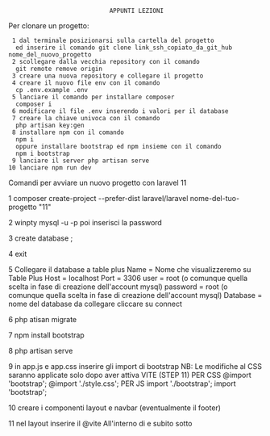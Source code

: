 

                                APPUNTI LEZIONI

Per clonare un progetto: 

     1 dal terminale posizionarsi sulla cartella del progetto
      ed inserire il comando git clone link_ssh_copiato_da_git_hub   nome_del_nuovo_progetto
     2 scollegare dalla vecchia repository con il comando
      git remote remove origin 
     3 creare una nuova repository e collegare il progetto
     4 creare il nuovo file env con il comando
      cp .env.example .env
     5 lanciare il comando per installare composer
      composer i
     6 modificare il file .env inserendo i valori per il database
     7 creare la chiave univoca con il comando
      php artisan key:gen
     8 installare npm con il comando
      npm i 
      oppure installare bootstrap ed npm insieme con il comando
      npm i bootstrap
     9 lanciare il server php artisan serve
    10 lanciare npm run dev





Comandi per avviare un nuovo progetto con laravel 11  

1 composer create-project --prefer-dist laravel/laravel nome-del-tuo-progetto "11" 

2 winpty mysql -u <il tuo username> -p poi inserisci la password 

3 create database <nome del database>; 

4 exit 

5 Collegare il database a table plus 
           Name = Nome che visualizzeremo su Table Plus
           Host = localhost
           Port = 3306
           user = root (o comunque quella scelta in fase di creazione dell'account mysql)
           password = root (o comunque quella scelta in fase di creazione dell'account mysql)
           Database = nome del database da collegare
           cliccare su connect

6 php atisan migrate

7 npm install bootstrap

8 php artisan serve

9 in app.js e app.css inserire gli import di bootstrap 
     NB: Le modifiche al CSS saranno applicate solo dopo aver attiva VITE (STEP 11) 
           PER CSS
           @import 'bootstrap'; 
           @import './style.css';
           PER JS
           import './bootstrap';
           import 'bootstrap';

10 creare i componenti layout e navbar (eventualmente il footer)

11 nel layout inserire il @vite
      All'interno di <head> e subito sotto <title>
      @vite(['resources/css/app.css', 'resources/js/app.js'])    

12 Impostare la rotta per la welcome
   Creare un PublicController con il comando  php artisan make:controller PublicController
   Spostare la Funzione 'welcome' da web.php a PublicController 'aggiungendo public ed il nome della funzione'
   Modificare la rotta su web.php aggiungendo controller funzione e nome rotta 
  <Route::get('/', [PublicController::class, 'welcome'])->name('welcome');>
   Modificare il tasto Home della navbar inserendo il link della rotta 
   <href="{{route('welcome')}}">

13 Creare il modello con il controller e la migrazione (ad esempio per degli articoli)
  a     lanciare il comando 

        "php artisan make:model Nome_modello -mc"  (in questo caso Article -mc)

  b     Aprire il modello appena creato (si trova dentro il percorso app\Models) in questo caso Article.php
        ed inseriamo il tratto <HasFactory> ed i <fillable>

            use HasFactory;

            protected $fillable = [
                'title', 'body', 'img', 'user_id'
            ];

  c     Aprire la nuova migrazione creata al punto "a" 
        ed inserire i table fillable nella funzione up tra $table->id() e table->timestamps()

            $table->unsignedBigInteger('user_id')->nullable();
            $table->foreign('user_id')->references('id')->on('users')->onDelete('SET NULL');
            $table->string('title');
            $table->longText('body');
            $table->string('img')->nullable();

  d     Lanciare la migrazione (testare per sicurezza anche la rollback "php artisan migrate:rollback")

14 Installare fortify (per gestire login e registrazione degli utenti) 
  a     Seguire la guida su  <https://laravel.com/docs/11.x/fortify#installation>
  b     Lanciare  <composer require laravel/fortify>   
  b     per installare le dipendenze di PHP Lanciare  <php artisan fortify:install>       
  c     lanciare nuovamente  <php artisan migrate>
  d     entrare all'interno del percorso <App\Providers\FortifyServiceProvider.php> ed inserire 
  e     all'interno della funzione boot (in fondo) le seguenti stringhe: 
  
            Fortify::registerView(function () {
                    return view('auth.register');
                });

            Fortify::loginView(function () {
                    return view('auth.login');    
                });

     (link dove prendere le stringhe)     https://laravel.com/docs/11.x/fortify#registration
     
  f    In views creare la cartella <auth> e la vista <register.blade.php>
  g    All'interno della vista register inserire i components di layout ed un container dove inserire un form
       Per vedere la rotta creata da fortify lanciare <php artisan route:list>
  h    Aggiungere un tasto alla navbar per aprire la vista register e linkare con <href="{{route('register')}}">
  i    aggiungere al form della vista register:    
              <action="{{route('register')}}"
              method="POST">
       e fuori dal tag <form> inserire il csrf   token

  l     Impostare i campi del form [Nome, Email, Password, Conferma Password]
  m     aggiungere il campo <name=> all'interno di <input> e chiamare con lo stesso nome <for=> e <id=>
        attenzione a "<conferma password>" che dovra obbligatoriamente avere valore <name=password_confirmation>
  n     aprire il file <fortify.php> all'interno della cartella config, cercare la stringa 

        'home' => '/home',
   _     e modificarla in 

        'home' => '/', 
   _     in modo da far funzionare il reindirizzamento dopo la registrazione

  o     Aggiungere un tasto <Logout> alla navbar che sarà un form con <action> <logout>, <metodo> <post> 
        ed un <button> di tipo  <submit>

              <li class="nav-item">
                  <form 
                  action="{{route('logout')}}" 
                  method="POST">
                  @csrf                    
                      <button class="nav-link" type="submit">Logout</button>
                  </form>
              </li>

  p     Sul form della vista register impostare il tasto registrati ed il link alla vista di login 
        un esempio:
                <div>
                    <button type="submit" class="btn btn-secondary">Registrati</button>
                </div>
                <div>
                    <p class="pt-4">Hai già un account? <a href="{{route('login')}}">Fai il login</a></p>
                </div>

  q     Creare la vista <login> all'interno della cartella <auth> ed inserire un form con i campi <email>, <password> ed <accedi>
        suggerimento: copia tutta la vista <register> e cancellare e modificare quello che serve
        ecco un esempio:
        <x-layout>
          <x-container>
            <h1 class="pt-5">Accedi al tuo account</h1>
          </x-container>    
          <x-container>
            <form
            class="shadow rounded-2 p-4"
            action="{{route('login')}}"
            method="POST"
            >
                @csrf
                <div class="mb-3">
                    <label for="email" class="form-label">Email</label>
                    <input type="email" name="email" class="form-control" id="email" aria-describedby="emailHelp">
                </div>
                <div class="mb-3">
                    <label for="password" class="form-label">Password</label>
                    <input type="password" name="password" class="form-control" id="exampleInputPassword1">
                </div>
                <x-container>
                    <div>
                        <button type="submit" class="btn btn-secondary">Accedi</button>
                    </div>
                    <div>
                        <p class="pt-4">Non hai ancora un account? <a href="{{route('register')}}">Registrati</a></p>
                    </div>
                </x-container>
            </form>
          </x-container>    
        </x-layout>

  r     Aggiungere alla navbar le regole per visualizzare i tasti in base all'autenticazione

                @auth

                @else
                    
                @endauth

  -    all'interno di @auth inserire un dropdown oppure il pulsante login, stessa cosa su @else con dropdown o con il pulsante
       registrati. Ad esempio:

                @auth
                <li class="nav-item dropdown">
                    <a class="nav-link dropdown-toggle" href="#" role="button" data-bs-toggle="dropdown" aria-expanded="false">
                      Ciao, {{Auth::user()->name}}!
                    </a>
                    <ul class="dropdown-menu">
                      <li><a class="dropdown-item" href="{{route('logout')}}" 
                        onclick="event.preventDefault(); document.getElementById('form-logout').submit();"
                        >logout</a>
                        <form 
                        action="{{route('logout')}}"
                        method="POST"
                        id="form-logout"
                        class="d-none"
                        >
                        @csrf
                        </form>
                    </li>
                    </ul>
                  </li>
          
                @else
                <li class="nav-item dropdown">
                    <a class="nav-link dropdown-toggle" href="#" role="button" data-bs-toggle="dropdown" aria-expanded="false">
                      Ciao!
                    </a>
                    <ul class="dropdown-menu">
                      <li><a class="dropdown-item" href="{{route('login')}}">Login</a></li>
                      <li><a class="dropdown-item" href="{{route('register')}}">Registrati</a></li>
                    </ul>
                  </li>
          
                @endauth

  s     <!--! arrivato al minuto 00:32:00 Video Selfwork - CRUD Livewire  -->

15 In web.php impostiamo la rotta per la <create>
      Route::get('/create', [ArticleController::class, 'create'])->name('article.create');

  -   Il nome ->name('article.create') comporta che venga creata la cartella article come sottocartella di <views>

16 Andare su ArticleController ed aggiungere la logica per far funzionare la rotta

       public function create(){
           return view('article.create');
       }
   
17 Impostare il front-end della vista <create.blade.php> 
    a) Inserire la parte superiore che sarà il titolo della pagina
    b) Inserire il componente form con <Livewire>


  -    <LIVEWIRE CREARE UN COMPONENTE> 

    Documentazione: <https://livewire.laravel.com/docs/quickstart>  

  -  1 Installare usando il comando:   composer require livewire/livewire 

  -  2 Creare il componente <ArticleCreate> usando il comando
      php artisan make:livewire ArticleCreate

  -  3 Aprire il percorso <app\Livewire\ArticleCreate.php> inseriamo gli <attributi pubblici>
       e se abbiamo intenzione di caricare una immagine inseriamo anche il tratto <WithFileUploads>
       Inoltre impostiamo l'array di regole $rules = [] per gli elementi obbligatori 
       ed i messaggi di errore $messages = [] 
       (suggerimento se la regola è solamente una si può utilizzare la sintassi: 
       < '*.required'=> 'il campo :attribute è obbligatorio' >   )
       
       ad esempio:
  
    class ArticleCreate extends Component
    {
        use WithFileUploads;

        public $title;
        public $body;
        public $user_id;
        public $img;

        protected $rules = [
            'title' => 'required',
            'body' => 'required'
        ];

        protected $messages = [
            '*.required'=> 'il campo :attribute è richiesto!'
        ];

        public function render()
        {
            return view('livewire.article-create');
        }
    }

  -  4 Sotto i $messages impostiamo la funzione <articleStore> 
       a) associare l'attributo pubblico user_id all'id dell'utente autenticato 
       b) impostare il controllo per l'immagine
       c) inserire la stringa di creazione dell'articolo <Article::create([])> per la mass assigment

        Article::create([
            'title'=>$this->title,
            'body'=>$this->body,
            'user_id'=>$this->user_id,
            'img' => !$this->img ? null : $this->img->store('public/img') 
        ]);
        <L'ultima stringa si traduce con: se l'utente non ha inserito l'immagine assegna valore null, 
        <altrimenti salvala nel percorso storage/public/img

      d) Sempre dentro articleStore creiamo la redirect per l'avvenuto inserimento
         <return redirect()->route('welcome')->with('successMessage', 'Articolo creato!');

    -5 Andare nella vista create.blade.php e richiamare il componente livewire con la sintassi 
       <livewire:article-create>

    -6 Impostare il front-end della vista article-create.blade.php in questo caso si tratterà di un form che gestirà immagini
      quindi avrà attributo enctype= "multipart/form-data" e conterrà le regole per gestire gli errori
      ad esempio:

      <div>
          <form enctype="multipart/form-data">
              @csrf
              @if ($errors->any())
                  <div class="alert alert-danger">
                      <ul>
                          @foreach ($errors->all() as $error)
                              <li>{{$error}}</li>
                          @endforeach
                      </ul>
                  </div>
              @endif
              <div class="mb-3">
                  <label for="title" class="form-label">Nome:</label>
                  <input type="text" id="title" class="form-control" wire:model="title">
              </div>
              <div class="mb-3">
                  <label for="body" class="form-label">Descrizione:</label>
                  <textarea id="body" cols="30" rows="10" class="form-control" wire:model="body"></textarea>
              </div>
              <div class="mb-3">
                  <label for="img">Inserisci una immagine</label>
                  <input type="file" class="form-control" wire:model="img">
              </div>
              <x-container>
                  <button type="submit" class="btn btn-primary">Crea</button>
              </x-container>
          </form>
      </div>


    -7 Inserire il link nella navbar per la rotta create

    -8 Assegnare il middleware alla rotta article.create  ->middleware('auth');

    -9 Creiamo un componente che gestirà i messaggi di avvenuta creazione e di errore
       flash-messages.blade.php

       ad esempio:

       <div>
          @if (@session()->has('successMessage'))
              <div class="alert alert-success">
                  <h3 class="text-center">
                      {{section('successMessage')}}
                  </h3>
              </div>    
          @endif
          @if (@session()->has('errorMessage'))
              <div class="alert alert-danger">
                  <h3 class="text-center">
                      {{section('errorMessage')}}
                  </h3>
              </div>    
          @endif
      </div>

    -10 Colleghiamo la cartella storage al progetto con il comando
        php artisan storage:link

    -11 Rendiamo disponibile il componente flash-messages alla vista <welcome>


    -12 Creaiamo il nuovo componente livewire che ci permetterà di visualizzare tutti i nostri articolo
        attraverso il comando <php artisan make:livewire ArticleIndex>

    -13 richiamiamo il componente in una nuova vista oppure in una di quelle già create
        <livewire:article-index>
        ed andiamo a gestire la logica presente nel percorso <app\Livewire\ArticleIndex.php>
        questa volta direttamente all'interno della funzione <render> andremo ad inserire la chiamata per tutti gli articoli
        ordinati per data di creazione. <Importante passare anche la variabile alla vista quindi>:
        
        class ArticleIndex extends Component
        {
            public function render()
            {
                $articles = Article::all()->sortByDesc('created_at');
                return view('livewire.article-index', compact('articles'));
            }
        }

    -14 Andiamo a gestire il front-end del componente <article-index.blade.php>
        inseriamo un @foreach in modo da ciclare gli articoli che passeremo alla vista
        ad esempio: 

                <div class="container d-flex justify-content-around min-vh-100">
                    <div class="row col-12">
                        @foreach ($articles as $article)
                        <div class="col-12 col-md-4 mb-5">
                            <div class="card mx-auto" style="width: 18rem;">
                                <img src="{{!$article->img ? 'https://thumb.ac-illust.com/b1/b170870007dfa419295d949814474ab2_t.jpeg' : Storage::url($article->img)}}" class="card-img-top cardImgCustom" alt="Immagine dell'articolo {{$article->title}}">
                                <div class="card-body d-flex justify-content-center bg-card-custom">
                                    <div>
                                        <h5 class="card-title">{{$article->title}}</h5>
                                        <div class="justify-content-center">
                                            <div class="col-12 d-flex justify-content-center mb-3">
                                                <a href="#" class="btn btn-success">Vai all'articolo completo</a>
                                            </div>
                                        </div>
                                    </div>        
                                </div>
                            </div>
                        </div>
                        @endforeach
                    </div>
                </div>

    -15 Creaiamo la rotta per poter modificare l'articolo:
        sarà una rotta di tipo get e parametrica ed aggiungeremo anche il middleware in modo da renderla disponibile solo all'utente loggato.

        Route::get('/edit/{article}', [ArticleController::class, 'edit'])->name('article.edit')->middleware('auth');

    -16 Apriamo <app\Http\Controllers\ArticleController.php 
     -  ed aggiungiamo la funzione edit che abbiamo appena citato nella nuova rotta creata al punto 15

    -17 Creiamo la vista della rotta article.edit
        all'interno della cartella resources\views\article creiamo il file <edit.blade.php>
        e gestiamo la parte front-end della vista. 
        In questo caso mi servirà un form che mi faccia vedere gli elementi dell'articolo
        Suggerimento basta riciclare il form della vista "create" 
        e cambiare il componente livewire con quello che creeremo tra poco
        Inoltre aggiungo un controllo per permettere di modificare l'articolo solo all'utente che lo ha creato

                @auth
                    @if (Auth::id() == $article->user->id)
                        <a href="{{route('article.edit', compact('article'))}}" class="btn btn-warning">Modifl'articolo</a>
                    @endif
                @endauth

       -IMPORTANTE!!!!!!   
        -1) Occorre impostare le relazioni tra user_id ed article_id altrimenti si avrà un errore
           Per farlo occorre andare sul <modello Article.php> ed inserire subito sotto i fillable, la funzione:

                public function user(){
                    return $this->belongsTo(User::class);
                }

       -2)  Spostarsi sul <modello user.php> ed aggiungere la funzione articles con hasMany:

                public function articles(){
                    return $this->hasMany(Article::class);
                }

    -18 Creaiamo il componente livewire per gestire la funzione edit Utilizzando il comando 
        <php artisan make:livewire ArticleEdit>

      - Apriamo il componente appena creato e sistemiamo la parte front-end
        Suggerimento: Anche in questo caso potremo copiare il contenuto dal componente article-create.blade.php
        Per evitare errori momentaneamente però togliamo la funzione dalla stringa del form
        <form enctype="multipart/form-data" wire:submit.prevent="">    <-------- la imposteremo tra poco

    -19 Andiamo ad impostare la logica su app\Livewire\ArticleEdit.php
        Aggiungiamo il tratto <use WithFileUploads;>
        ed aggiungiamo gli attributi pubblici della classe:

        use WithFileUploads;
        public $article;
        public $title;
        public $body;
        public $img;
        public $old_img;

       -Subito sotto Aggiungiamo il metodo di livewire <mount> che servirà ad impostare quali dati vogliamo che siano  
        già presenti dentro al form al caricamento della pagina

    -20 Andiamo su edit.blade.php ed aggiorniamo il componente livewire inserendo il nuovo article-edit ma questa volta
        dovremo aggingere anche il dato da passare quindi la stringa diventa
        <livewire:article-edit :article="$article">            
        </livewire:article-edit>

    -21 Se voglio aggiungere al form anche una piccola anteprima dell'immagine salvata potremo aggiungere questo div: 
        <div class="mb-3">
            @if ($article->img)
                <p class="h5">Immagine attuale:</p>
                <img src="{{Storage::url($article->img)}}" alt="Immagine di {{$article->title}}" width="150">
            @else   
            <p class="text-center fst-italic fw-bold">Attualmente l'articolo non contiene immagini</p>             
            @endif
        </div>

    -22 Andiamo su <app\Livewire\ArticleEdit.php> e prima della funzione mount inseriamo la funzione per la modifica

            public function articleUpdate(){
                $this->article->update([
                    'title'=>$this->title,
                    'body'=>$this->body
                ]);

                if ($this->img) {
                    $this->article->update([
                        'img'=>$this->img->store('img', 'public')
                    ]);
                    if ($this->old_img) {
                        Storage::delete($this->old_img);
                    }
                    $this->reset('img');
                }
                return redirect()->route('welcome')->with('successMessage', 'Articolo aggiornato!');
            }

    -23 A questo punto possiamo aggiungere il riferimento alla funzione nel form 
        <form enctype="multipart/form-data" wire:submit.prevent="articleUpdate">

    -24 Impostiamo la rotta per poter visualizzare l'articolo completo (andiamo su web.php)

        Route::get('/show/{article}', [ArticleController::class, 'show'])->name('article.show')->middleware('auth');
       -"A discrezione" anche questa rotta potrebbe essere resa disponibile solo per gli utenti loggati

    -25 Andiamo su app\Http\Controllers\ArticleController.php ed impostiamo la funzione che restituirà la vista

        public function show(Article $article){
            return view('article.show', compact('article'));
        }

    -26 Creiamo la vista show.blade.php dentro la cartella resources\views\article
        Impostiamo il front-end. Ad esempio:

    <x-layout>
        <div class="container">
            <div class="row justify-content-center align-items-center my-5">
                <div class="col-12">
                    <h1 class="text-center display-5">Dettagli dell'articolo {{$article->title}}</h1>
                </div>
                <div class="col-12 col-md-6 d-flex justify-content-center align-items-center">
                    <img src="{{$article->img ? Storage::url($article->img) : 'https://thumb.ac-illust.com/b1/b170870007dfa419295d949814474ab2_t.jpeg'}}" alt="Immagine dell'articolo {{$article->title}}" class="mx-auto img-fluid rounded shadow" width="400">
                </div>
            </div>
            <div class="col-12 col-md-6 justify-content-center">
                <p class="fs-5">{{$article->body}}</p>
                <p class="text-muted">Scritto da: {{$article->user->name}} </p>
                <p class="text-muted">Ultima revisione: {{$article->user->updated_at}} </p>
            </div>
            @auth
            @if (Auth::id() == $article->user->id)
                <div class="row mt-5">
                    <div class= "d-flex justify-content-center mb-2">
                        <a href="{{route('article.edit', compact('article'))}}" class="btn btn-warning">Modifica l'articolo</a>
                    </div>
                    <div class= "d-flex justify-content-center mb-2">
                        <a href="{{route('article.edit', compact('article'))}}" class="btn btn-danger">Elimina l'articolo</a>
                    </div>
                </div>
            @endif
        @endauth        
        </div>
    </x-layout>

       -Ed aggiungiamo la rotta ad article-index.blade.php in modo da far funzionare il pulsante che avevamo lasciato vuoto
        Importante occorre anche passare il dato quindi 
        
        {{route('article.show', compact('article'))}}

    -27 Creiamo il nouvo componente livewire per cancella gli articoli con il comando
        php artisan make:livewire ArticleDelete

       -ed andiamo a gestire la logica su app\Livewire\ArticleDelete.php ad esempio: 

            public function deleteArticle(){
                if ($this->article->user->id == Auth::id()) {
                    $articleName = $this->article->title;
                    if ($this->article->img != null) {
                        Storage::delete($this->article->img);
                    }
                    $this->article->delete();
                    return redirect()->route('welcome')->with('successMessage', 'Articolo "' . $articleName .  '" eliminato');
                } else {
                    return redirect()->route('welcome')->with('errorMessage', 'Non disponi delle autorizzazioni per cancellare questo articolo');
                }
            }

    -28 Passiamo a gestire il front-end
        inseriamo la stringa
        <button wire:click="deleteArticle" class="btn btn-danger">Elimina l'articolo</button>


    

        









     
       












                              LIVEWIRE CREARE UN COUNTER                   
                  Documentazione:     https://livewire.laravel.com/docs/quickstart  

      -  1 Installare usando il comando:   composer require livewire/livewire 

      -  2 Lanciare il comando per creare il component "counter" php artisan make:livewire counter 

      -  3 Richiamare all'interno della vista che ci interessa il nuovo componente "counter" appena creato 
          usando la sintassi:   livewire:nome-del-componente, in questo caso:  livewire:counter  
          oppure con @livewire('counter')  
          Importante!!!  Un component livewire può contenere al sul interno un solo <div></div> contenente altri div  

      - 4 Aprire il controller all'interno della cartella app\Livewire\Counter ed inserire le stringhe contenenti 
          gli attributi suggeriti nella documentazione:<https://livewire.laravel.com/docs/quickstart>  



      public $count = 1;
        
      public function increment()
      {
          $this->count++;
      }
  
      public function decrement()
      {
          $this->count--;
      }
  
      public function render()
      {
          return view('livewire.counter');
      }


      IMPORTANTE!!!! Qualsiasi attributo pubblico dichiarato nel componente backend livewire sarà subito disponibile al componente frontend livewire tramite blade sintax   
      in questo caso: {{$count}}

    -  5 Continuando a seguire la documentazione ci creiamo i due pulsanti per incrementare e decrementare
          <button wire:click="increment">+</button>
          <button wire:click="decrement">-</button>
          Questo tipo di azioni che modificano un attributo pubblico fanno automaticamente scattare il render del componente
          Minuto 00:53:00 della lezione Livewire 



